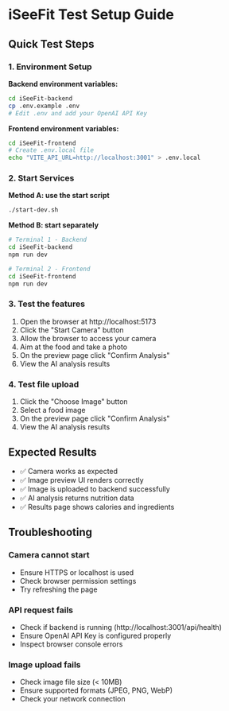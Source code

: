 # iSeeFit Test Setup Guide

## Quick Test Steps

### 1. Environment Setup

**Backend environment variables:**
```bash
cd iSeeFit-backend
cp .env.example .env
# Edit .env and add your OpenAI API Key
```

**Frontend environment variables:**
```bash
cd iSeeFit-frontend
# Create .env.local file
echo "VITE_API_URL=http://localhost:3001" > .env.local
```

### 2. Start Services

**Method A: use the start script**
```bash
./start-dev.sh
```

**Method B: start separately**
```bash
# Terminal 1 - Backend
cd iSeeFit-backend
npm run dev

# Terminal 2 - Frontend  
cd iSeeFit-frontend
npm run dev
```

### 3. Test the features

1. Open the browser at http://localhost:5173
2. Click the "Start Camera" button
3. Allow the browser to access your camera
4. Aim at the food and take a photo
5. On the preview page click "Confirm Analysis"
6. View the AI analysis results

### 4. Test file upload

1. Click the "Choose Image" button
2. Select a food image
3. On the preview page click "Confirm Analysis"
4. View the AI analysis results

## Expected Results

- ✅ Camera works as expected
- ✅ Image preview UI renders correctly
- ✅ Image is uploaded to backend successfully
- ✅ AI analysis returns nutrition data
- ✅ Results page shows calories and ingredients

## Troubleshooting

### Camera cannot start
- Ensure HTTPS or localhost is used
- Check browser permission settings
- Try refreshing the page

### API request fails
- Check if backend is running (http://localhost:3001/api/health)
- Ensure OpenAI API Key is configured properly
- Inspect browser console errors

### Image upload fails
- Check image file size (< 10MB)
- Ensure supported formats (JPEG, PNG, WebP)
- Check your network connection
